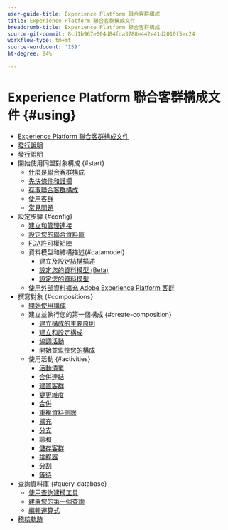 ```yaml
---
user-guide-title: Experience Platform 聯合客群構成
title: Experience Platform 聯合客群構成文件
breadcrumb-title: Experience Platform 聯合客群構成
source-git-commit: 8cd1b967e004d84fda3788e442e41d2010f5ec24
workflow-type: tm+mt
source-wordcount: '159'
ht-degree: 84%

---
```



# Experience Platform 聯合客群構成文件 {#using}

+ [Experience Platform 聯合客群構成文件](home.md)
+ [發行說明](start/release-notes.md)
+ [發行說明](start/e-release-notes.md)
+ 開始使用同盟對象構成 {#start}
   + [什麼是聯合客群構成](start/get-started.md)
   + [先決條件和護欄](start/access-prerequisites.md)
   + [存取聯合客群構成](start/feature-access.md)
   + [使用客群](start/audiences.md)
   + [常見問題](start/faq.md)
+ 設定步驟 {#config}
   + [建立和管理連接](connections/connections.md)
   + [設定您的聯合資料庫](connections/federated-db.md)
   + [FDA許可權矩陣](connections/fda-rights.md)
   + 資料模型和結構描述{#datamodel}
      + [建立及設定結構描述](customer/schemas.md)
      + [設定您的資料模型 (Beta)](data-management/gs-models-beta.md)
      + [設定您的資料模型](data-management/gs-models.md)
   + [使用外部資料擴充 Adobe Experience Platform 客群](connections/destinations.md)
+ 撰寫對象 {#compositions}
   + [開始使用構成](compositions/gs-compositions.md)
   + 建立並執行您的第一個構成 {#create-composition}
      + [建立構成的主要原則](compositions/gs-composition-creation.md)
      + [建立和設定構成](compositions/create-composition.md)
      + [協調活動](compositions/orchestrate-activities.md)
      + [開始並監控您的構成](compositions/start-monitor-composition.md)
   + 使用活動 {#activities}
      + [活動清單](compositions/activities/about-activities.md)
      + [合併連結](compositions/activities/and-join.md)
      + [建置客群](compositions/activities/build-audience.md)
      + [變更維度](compositions/activities/change-dimension.md)
      + [合併](compositions/activities/combine.md)
      + [重複資料刪除](compositions/activities/deduplication.md)
      + [擴充](compositions/activities/enrichment.md)
      + [分支](compositions/activities/fork.md)
      + [調和](compositions/activities/reconciliation.md)
      + [儲存客群](compositions/activities/save-audience.md)
      + [排程器](compositions/activities/scheduler.md)
      + [分割](compositions/activities/split.md)
      + [等待](compositions/activities/wait.md)
+ 查詢資料庫 {#query-database}
   + [使用查詢建模工具](query/query-modeler-overview.md)
   + [建置您的第一個查詢](query/build-query.md)
   + [編輯運算式](query/expression-editor.md)
+ [稽核軌跡](admin/audit-trail.md)

